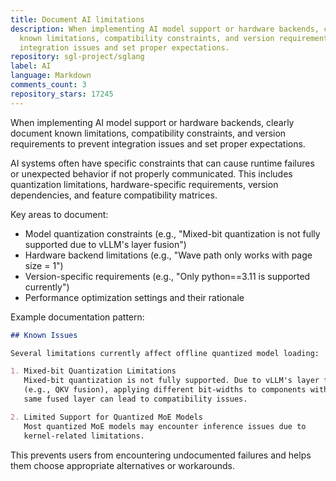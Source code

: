 ```yaml
---
title: Document AI limitations
description: When implementing AI model support or hardware backends, clearly document
  known limitations, compatibility constraints, and version requirements to prevent
  integration issues and set proper expectations.
repository: sgl-project/sglang
label: AI
language: Markdown
comments_count: 3
repository_stars: 17245
---
```


When implementing AI model support or hardware backends, clearly document known limitations, compatibility constraints, and version requirements to prevent integration issues and set proper expectations.

AI systems often have specific constraints that can cause runtime failures or unexpected behavior if not properly communicated. This includes quantization limitations, hardware-specific requirements, version dependencies, and feature compatibility matrices.

Key areas to document:
- Model quantization constraints (e.g., "Mixed-bit quantization is not fully supported due to vLLM's layer fusion")
- Hardware backend limitations (e.g., "Wave path only works with page size = 1")
- Version-specific requirements (e.g., "Only python==3.11 is supported currently")
- Performance optimization settings and their rationale

Example documentation pattern:
```markdown
## Known Issues

Several limitations currently affect offline quantized model loading:

1. Mixed-bit Quantization Limitations
   Mixed-bit quantization is not fully supported. Due to vLLM's layer fusion 
   (e.g., QKV fusion), applying different bit-widths to components within the 
   same fused layer can lead to compatibility issues.

2. Limited Support for Quantized MoE Models
   Most quantized MoE models may encounter inference issues due to 
   kernel-related limitations.
```

This prevents users from encountering undocumented failures and helps them choose appropriate alternatives or workarounds.